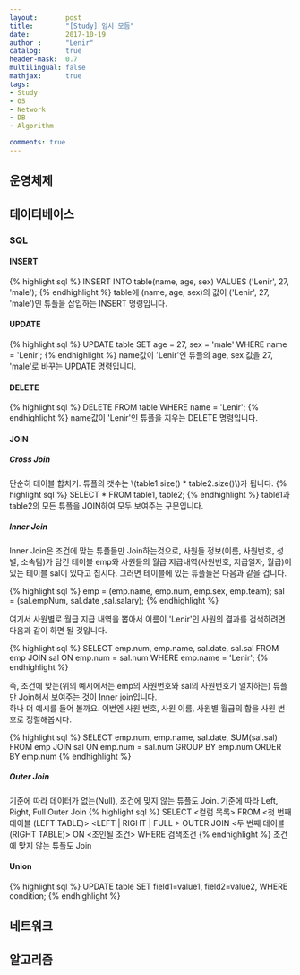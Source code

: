 ```yaml
---
layout:       post
title:        "[Study] 임시 모듬"
date:         2017-10-19
author :      "Lenir"
catalog:      true
header-mask:  0.7
multilingual: false
mathjax:      true
tags:
- Study
- OS
- Network
- DB
- Algorithm

comments: true
---
```

## 운영체제

## 데이터베이스
### SQL
#### INSERT
{% highlight sql %}
INSERT INTO table(name, age, sex)
VALUES ('Lenir', 27, 'male');
{% endhighlight %}
table에 (name, age, sex)의 값이 ('Lenir', 27, 'male')인 튜플을 삽입하는 INSERT 명령입니다.
#### UPDATE
{% highlight sql %}
UPDATE table
SET age = 27, sex = 'male'
WHERE name = 'Lenir';
{% endhighlight %}
name값이 'Lenir'인 튜플의 age, sex 값을 27, 'male'로 바꾸는 UPDATE 명령입니다.
#### DELETE
{% highlight sql %}
DELETE
FROM table
WHERE name = 'Lenir';
{% endhighlight %}
name값이 'Lenir'인 튜플을 지우는 DELETE 명령입니다.
#### JOIN
##### Cross Join
단순히 테이블 합치기. 튜플의 갯수는 \\(table1.size() * table2.size()\\)가 됩니다.
{% highlight sql %}
SELECT *
FROM table1, table2;
{% endhighlight %}
table1과 table2의 모든 튜플을 JOIN하여 모두 보여주는 구문입니다.
##### Inner Join
Inner Join은 조건에 맞는 튜플들만 Join하는것으로,
사원들 정보(이름, 사원번호, 성별, 소속팀)가 담긴 테이블 emp와 사원들의 월급 지급내역(사원번호, 지급일자, 월급)이 있는 테이블 sal이 있다고 칩시다. 그러면 테이블에 있는 튜플들은 다음과 같을 겁니다. <br>

{% highlight sql %}
emp = (emp.name, emp.num, emp.sex, emp.team);
sal = (sal.empNum, sal.date ,sal.salary);
{% endhighlight %}

여기서 사원별로 월급 지급 내역을 뽑아서 이름이 'Lenir'인 사원의 결과를 검색하려면 다음과 같이 하면 될 것입니다.

{% highlight sql %}
SELECT emp.num, emp.name, sal.date, sal.sal
FROM emp
JOIN sal
ON emp.num = sal.num
WHERE emp.name = 'Lenir';
{% endhighlight %}

즉, 조건에 맞는(위의 예시에서는 emp의 사원번호와 sal의 사원번호가 일치하는) 튜플만 Join해서 보여주는 것이 Inner join입니다.<br>
하나 더 예시를 들어 볼까요. 이번엔 사원 번호, 사원 이름, 사원별 월급의 합을 사원 번호로 정렬해봅시다.

{% highlight sql %}
SELECT emp.num, emp.name, sal.date, SUM(sal.sal)
FROM emp
JOIN sal
ON emp.num = sal.num
GROUP BY emp.num
ORDER BY emp.num
{% endhighlight %}

##### Outer Join
기준에 따라 데이터가 없는(Null), 조건에 맞지 않는 튜플도 Join. 기준에 따라 Left, Right, Full Outer Join
{% highlight sql %}
SELECT <컬럼 목록>
FROM <첫 번째 테이블 (LEFT TABLE)>
<LEFT | RIGHT | FULL > OUTER JOIN <두 번째 테이블 (RIGHT TABLE)>
ON <조인될 조건>
WHERE 검색조건
{% endhighlight %}
조건에 맞지 않는 튜플도 Join
#### Union
{% highlight sql %}
UPDATE table SET field1=value1, field2=value2, WHERE condition;
{% endhighlight %}


## 네트워크

## 알고리즘









<br><br>
